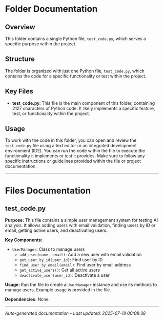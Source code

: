 # Folder Documentation

## Overview
This folder contains a single Python file, `test_code.py`, which serves a specific purpose within the project.

## Structure
The folder is organized with just one Python file, `test_code.py`, which contains the code for a specific functionality or test within the project.

## Key Files
- **test_code.py**: This file is the main component of this folder, containing 2127 characters of Python code. It likely implements a specific feature, test, or functionality within the project.

## Usage
To work with the code in this folder, you can open and review the `test_code.py` file using a text editor or an integrated development environment (IDE). You can run the code within the file to execute the functionality it implements or test it provides. Make sure to follow any specific instructions or guidelines provided within the file or project documentation.

---

# Files Documentation

## test_code.py

**Purpose:** This file contains a simple user management system for testing AI analysis. It allows adding users with email validation, finding users by ID or email, getting active users, and deactivating users.

**Key Components:**
- `UserManager`: Class to manage users
  - `add_user(name, email)`: Add a new user with email validation
  - `get_user_by_id(user_id)`: Find user by ID
  - `find_user_by_email(email)`: Find user by email address
  - `get_active_users()`: Get all active users
  - `deactivate_user(user_id)`: Deactivate a user

**Usage:** Run the file to create a `UserManager` instance and use its methods to manage users. Example usage is provided in the file.

**Dependencies:** None

---
*Auto-generated documentation - Last updated: 2025-07-18 00:08:38*
